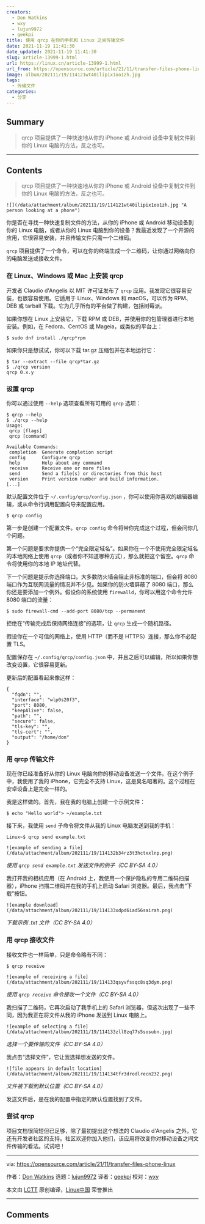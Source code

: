 ```yaml
---
creators:
  - Don Watkins
  - wxy
  - lujun9972
  - geekpi
title: 使用 qrcp 在你的手机和 Linux 之间传输文件
date: 2021-11-19 11:41:30
date_updated: 2021-11-19 11:41:30
slug: article-13999-1.html
url: https://linux.cn/article-13999-1.html
url_from: https://opensource.com/article/21/11/transfer-files-phone-linux
image: album/202111/19/114121wt40ilipix1oo1zh.jpg
tags:
  - 传输文件
categories:
  - 分享
---
```


## Summary

> qrcp 项目提供了一种快速地从你的 iPhone 或 Android 设备中复制文件到你的 Linux 电脑的方法，反之也可。

***

<!-- more -->

## Contents

> 
> qrcp 项目提供了一种快速地从你的 iPhone 或 Android 设备中复制文件到你的 Linux 电脑的方法，反之也可。
> 
> 
> 

`![](/data/attachment/album/202111/19/114121wt40ilipix1oo1zh.jpg "A person looking at a phone")`

你是否在寻找一种快速复制文件的方法，从你的 iPhone 或 Android 移动设备到你的 Linux 电脑，或者从你的 Linux 电脑到你的设备？我最近发现了一个开源的应用，它很容易安装，并且传输文件只需一个二维码。

`qrcp` 项目提供了一个命令，可以在你的终端生成一个二维码，让你通过网络向你的电脑发送或接收文件。

### 在 Linux、Windows 或 Mac 上安装 qrcp

开发者 Claudio d'Angelis 以 MIT 许可证发布了 `qrcp` 应用。我发现它很容易安装，也很容易使用。它适用于 Linux、Windows 和 macOS，可以作为 RPM、DEB 或 tarball 下载。它为几乎所有的平台做了构建，包括树莓派。

如果你想在 Linux 上安装它，下载 RPM 或 DEB，并使用你的包管理器进行本地安装。例如，在 Fedora、CentOS 或 Mageia，或类似的平台上：

```shell
$ sudo dnf install ./qrcp*rpm
```

如果你只是想试试，你可以下载 tar.gz 压缩包并在本地运行它：

```shell
$ tar --extract --file qrcp*tar.gz
$ ./qrcp version
qrcp 0.x.y
```

### 设置 qrcp

你可以通过使用 `--help` 选项查看所有可用的 `qrcp` 选项：

```shell
$ qrcp --help
$ ./qrcp --help
Usage:
 qrcp [flags]
 qrcp [command]

Available Commands:
 completion  Generate completion script
 config      Configure qrcp
 help        Help about any command
 receive     Receive one or more files
 send        Send a file(s) or directories from this host
 version     Print version number and build information.
[...]
```

默认配置文件位于 `~/.config/qrcp/config.json` ，你可以使用你喜欢的编辑器编辑，或从命令行调用配置向导来配置应用。

```shell
$ qrcp config
```

第一步是创建一个配置文件。`qrcp config` 命令将带你完成这个过程，但会问你几个问题。

第一个问题是要求你提供一个“完全限定域名”。如果你在一个不使用完全限定域名的本地网络上使用 `qrcp`（或者你不知道哪种方式），那么就把这个留空。`qrcp` 命令将使用你的本地 IP 地址代替。

下一个问题是提示你选择端口。大多数防火墙会阻止非标准的端口，但会将 8080 端口作为互联网流量的情况并不少见。如果你的防火墙屏蔽了 8080 端口，那么你还是要添加一个例外。假设你的系统使用 `firewalld`，你可以用这个命令允许 8080 端口的流量：

```shell
$ sudo firewall-cmd --add-port 8080/tcp --permanent
```

拒绝在“传输完成后保持网络连接”的选项，让 `qrcp` 生成一个随机路径。

假设你在一个可信的网络上，使用 HTTP（而不是 HTTPS）连接，那么你不必配置 TLS。

配置保存在 `~/.config/qrcp/config.json` 中，并且之后可以编辑，所以如果你想改变设置，它很容易更新。

更新后的配置看起来像这样：

```shell
{
  "fqdn": "",
  "interface": "wlp0s20f3",
  "port": 8080,
  "keepAlive": false,
  "path": "",
  "secure": false,
  "tls-key": "",
  "tls-cert": "",
  "output": "/home/don"
}
```

### 用 qrcp 传输文件

现在你已经准备好从你的 Linux 电脑向你的移动设备发送一个文件。在这个例子中，我使用了我的 iPhone，它完全不支持 Linux，这是臭名昭著的。这个过程在安卓设备上是完全一样的。

我是这样做的。首先，我在我的电脑上创建一个示例文件：

```shell
$ echo "Hello world"> ~/example.txt
```

接下来，我使用 `send` 子命令将文件从我的 Linux 电脑发送到我的手机：

```shell
Linux~$ qrcp send example.txt
```

`![example of sending a file](/data/attachment/album/202111/19/114132b34rz3t3hctxxlnp.png)`

*使用 `qrcp send example.txt` 发送文件的例子（CC BY-SA 4.0）*

我打开我的相机应用（在 Android 上，我使用一个保护隐私的专用二维码扫描器），iPhone 扫描二维码并在我的手机上启动 Safari 浏览器。最后，我点击“下载”按钮。

`![example download](/data/attachment/album/202111/19/114133xdpd6iad56sairah.png)`

*下载示例 .txt 文件（CC BY-SA 4.0）*

### 用 qrcp 接收文件

接收文件也一样简单，只是命令略有不同：

```shell
$ qrcp receive
```

`![example of receiving a file](/data/attachment/album/202111/19/114133qsyvfssqc8sq3dym.png)`

*使用 `qrcp receive` 命令接收一个文件（CC BY-SA 4.0）*

我扫描了二维码，它再次启动了我手机上的 Safari 浏览器，但这次出现了一些不同，因为我正在将文件从我的 iPhone 发送到 Linux 电脑上。

`![example of selecting a file](/data/attachment/album/202111/19/114133zll8zq77s5sosubn.jpg)`

*选择一个要传输的文件（CC BY-SA 4.0）*

我点击“选择文件”，它让我选择想发送的文件。

`![file appears in default location](/data/attachment/album/202111/19/114134tfr3drodlrecn232.png)`

*文件被下载到默认位置（CC BY-SA 4.0）*

发送文件后，是在我的配置中指定的默认位置找到了文件。

### 尝试 qrcp

项目文档很简短但已足够，除了最初提出这个想法的 Claudio d'Angelis 之外，它还有开发者社区的支持。社区欢迎你加入他们，该应用将改变你对移动设备之间文件传输的看法。试试吧！

---

via: <https://opensource.com/article/21/11/transfer-files-phone-linux>

作者：[Don Watkins](https://opensource.com/users/don-watkins) 选题：[lujun9972](https://github.com/lujun9972) 译者：[geekpi](https://github.com/geekpi) 校对：[wxy](https://github.com/wxy)

本文由 [LCTT](https://github.com/LCTT/TranslateProject) 原创编译，[Linux中国](https://linux.cn/) 荣誉推出

***

## Comments
